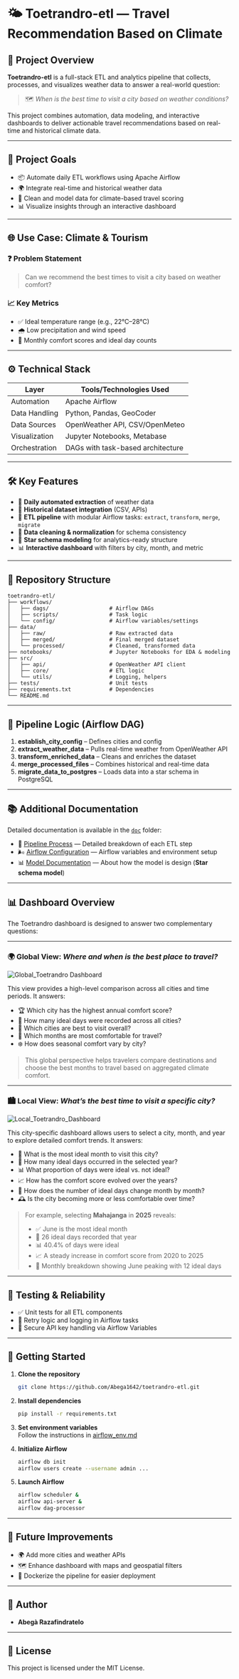 # 🌤️ Toetrandro-etl — Travel Recommendation Based on Climate

## 🧭 Project Overview

**Toetrandro-etl** is a full-stack ETL and analytics pipeline that collects, processes, and visualizes weather data to answer a real-world question:

> 🗺️ *When is the best time to visit a city based on weather conditions?*

This project combines automation, data modeling, and interactive dashboards to deliver actionable travel recommendations based on real-time and historical climate data.

---

## 🎯 Project Goals

- 📦 Automate daily ETL workflows using Apache Airflow  
- 🌍 Integrate real-time and historical weather data  
- 🧼 Clean and model data for climate-based travel scoring  
- 📊 Visualize insights through an interactive dashboard  

---

## 🌐 Use Case: Climate & Tourism

### ❓ Problem Statement

> Can we recommend the best times to visit a city based on weather comfort?

### 📈 Key Metrics

- ✅ Ideal temperature range (e.g., 22°C–28°C)  
- 🌧️ Low precipitation and wind speed  
- 📅 Monthly comfort scores and ideal day counts  

---

## ⚙️ Technical Stack

| Layer         | Tools/Technologies Used           |
|---------------|-----------------------------------|
| Automation    | Apache Airflow                    |
| Data Handling | Python, Pandas, GeoCoder          |
| Data Sources  | OpenWeather API, CSV/OpenMeteo    |
| Visualization | Jupyter Notebooks, Metabase       |
| Orchestration | DAGs with task-based architecture |

---

## 🛠️ Key Features

- 📡 **Daily automated extraction** of weather data  
- 📂 **Historical dataset integration** (CSV, APIs)  
- 🔄 **ETL pipeline** with modular Airflow tasks: `extract`, `transform`, `merge`, `migrate`  
- 🧽 **Data cleaning & normalization** for schema consistency  
- 🌟 **Star schema modeling** for analytics-ready structure  
- 📊 **Interactive dashboard** with filters by city, month, and metric  

---

## 📁 Repository Structure

```
toetrandro-etl/
├── workflows/
│   ├── dags/                   # Airflow DAGs
│   ├── scripts/                # Task logic
│   └── config/                 # Airflow variables/settings
├── data/
│   ├── raw/                    # Raw extracted data
│   ├── merged/                 # Final merged dataset
│   └── processed/              # Cleaned, transformed data
├── notebooks/                  # Jupyter Notebooks for EDA & modeling
├── src/
│   ├── api/                    # OpenWeather API client
│   ├── core/                   # ETL logic
│   └── utils/                  # Logging, helpers
├── tests/                      # Unit tests
├── requirements.txt            # Dependencies
└── README.md
```

---

## 🔁 Pipeline Logic (Airflow DAG)

1. **establish_city_config** – Defines cities and config  
2. **extract_weather_data** – Pulls real-time weather from OpenWeather API  
3. **transform_enriched_data** – Cleans and enriches the dataset  
4. **merge_processed_files** – Combines historical and real-time data  
5. **migrate_data_to_postgres** – Loads data into a star schema in PostgreSQL  

---

## 📚 Additional Documentation

Detailed documentation is available in the [`doc`](doc) folder:

- 🧱 [Pipeline Process](doc/process/process_doc.md) — Detailed breakdown of each ETL step  
- 🌬️ [Airflow Configuration](doc/process/airflow_env.md) — Airflow variables and environment setup  
- 📊 [Model Documentation](doc/data/model_doc.md) — About how the model is design (**Star schema model**)

---

## 📊 Dashboard Overview

The Toetrandro dashboard is designed to answer two complementary questions:

---

### 🌍 Global View: *Where and when is the best place to travel?*

![Global_Toetrandro Dashboard](doc/dashboard/global.png)

This view provides a high-level comparison across all cities and time periods. It answers:

- 🏆 Which city has the highest annual comfort score?  
- 📅 How many ideal days were recorded across all cities?  
- 🌟 Which cities are best to visit overall?  
- 📆 Which months are most comfortable for travel?  
- ❄️ How does seasonal comfort vary by city?  

> This global perspective helps travelers compare destinations and choose the best months to travel based on aggregated climate comfort.

---

### 🏙️ Local View: *What’s the best time to visit a specific city?*

![Local_Toetrandro_Dashboard](doc/dashboard/local.png)

This city-specific dashboard allows users to select a city, month, and year to explore detailed comfort trends. It answers:

- 📌 What is the most ideal month to visit this city?  
- 📅 How many ideal days occurred in the selected year?  
- 📊 What proportion of days were ideal vs. not ideal?  
- 📈 How has the comfort score evolved over the years?  
- 🔄 How does the number of ideal days change month by month?  
- 🕰️ Is the city becoming more or less comfortable over time?  

> For example, selecting **Mahajanga** in **2025** reveals:  
> - ✅ June is the most ideal month  
> - 📅 26 ideal days recorded that year  
> - 📊 40.4% of days were ideal  
> - 📈 A steady increase in comfort score from 2020 to 2025  
> - 🔄 Monthly breakdown showing June peaking with 12 ideal days  

---

## 🧪 Testing & Reliability

- ✅ Unit tests for all ETL components  
- 🔁 Retry logic and logging in Airflow tasks  
- 🔐 Secure API key handling via Airflow Variables  

---

## 🚀 Getting Started

1. **Clone the repository**  
   ```bash
   git clone https://github.com/Abega1642/toetrandro-etl.git
   ```

2. **Install dependencies**  
   ```bash
   pip install -r requirements.txt
   ```

3. **Set environment variables**  
   Follow the instructions in [airflow_env.md](doc/process/airflow_env.md)

4. **Initialize Airflow**  
   ```bash
   airflow db init
   airflow users create --username admin ...
   ```

5. **Launch Airflow**  
   ```bash
   airflow scheduler &
   airflow api-server &
   airflow dag-processor
   ```

---

## 📌 Future Improvements

- 🌍 Add more cities and weather APIs  
- 🗺️ Enhance dashboard with maps and geospatial filters  
- 🐳 Dockerize the pipeline for easier deployment  

---

## 👥 Author

- **Abegà Razafindratelo**

---

## 📄 License

This project is licensed under the MIT License.
